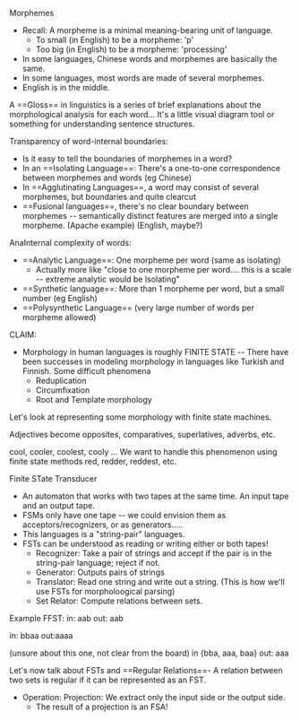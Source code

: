 
Morphemes
- Recall: A morpheme is a minimal meaning-bearing unit of language.
	- To small (in English) to be a morpheme: 'p'
	- Too big (in English) to be a morpheme: 'processing'
- In some languages, Chinese words and morphemes are basically the same.
- In some languages, most words are made of several morphemes.
- English is in the middle.


A ==Gloss== in linguistics is a series of brief explanations about the morphological analysis for each word...
It's a little visual diagram tool or something for understanding sentence structures.


Transparency of word-internal boundaries:
- Is it easy to tell the boundaries of morphemes in a word?
- In an ==Isolating Language==: There's a one-to-one correspondence between morphemes and words (eg Chinese)
- In ==Agglutinating Languages==, a word may consist of several morphemes, but boundaries and quite clearcut
- ==Fusional languages==, there's no clear boundary between morphemes -- semantically distinct features are merged into  a single morpheme. (Apache example) (English, maybe?)


AnaInternal complexity of words:
- ==Analytic Language==: One morpheme per word (same as isolating)
	- Actually more like "close to one morpheme per word.... this is a scale -- extreme analytic would be Isolating"
- ==Synthetic language==: More than 1 morpheme per word, but a small number (eg English)
- ==Polysynthetic Language== (very large number of words per morpheme allowed)


CLAIM:
- Morphology in human languages is roughly FINITE STATE
	-- There have been successes in modeling morphology in languages like Turkish and Finnish.
	Some difficult phenomena
	- Reduplication
	- Circumfixation
	- Root and Template morphology


Let's look at representing some morphology with finite state machines.

Adjectives become opposites, comparatives, superlatives, adverbs, etc.

cool, cooler, coolest, cooly ... We want to handle this phenomenon using finite state methods
red, redder, reddest, etc.



Finite STate Transducer
- An automaton that works with two tapes at the same time. An input tape and an output tape.
- FSMs only have one tape -- we could envision them as acceptors/recognizers, or as generators.....
- This languages is a "string-pair" languages.
- FSTs can be understood as reading or writing either or both tapes!
	- Recognizer: Take a pair of strings and accept if the pair is in the string-pair language; reject if not.
	- Generator: Outputs pairs of strings
	- Translator: Read one string and write out a string. (This is how  we'll use FSTs for morpholoogical parsing)
	- Set Relator: Compute relations between sets.


Example FFST:
in: aab
out: aab

in: bbaa
out:aaaa

(unsure about this one, not clear from the board)
in {bba, aaa, baa}
out: aaa

Let's now talk about FSTs and ==Regular Relations==\- A relation between two sets is regular if it can be represented as an FST.
- Operation: Projection: We extract only the input side or the output side.
	- The result of a projection is an FSA!



